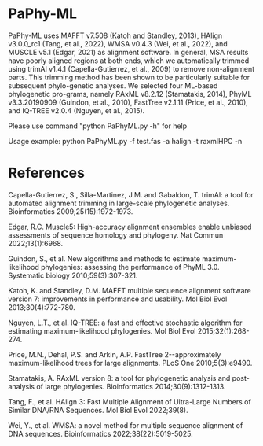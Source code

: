 # PaPhy-ML
PaPhy-ML uses MAFFT v7.508 (Katoh and Standley, 2013), HAlign v3.0.0_rc1 (Tang, et al., 2022), WMSA v0.4.3 (Wei, et al., 2022), and MUSCLE v5.1 (Edgar, 2021) as alignment software. In general, MSA results have poorly aligned regions at both ends, which we automatically trimmed using trimAI v1.4.1 (Capella-Gutierrez, et al., 2009) to remove non-alignment parts. This trimming method has been shown to be particularly suitable for subsequent phylo-genetic analyses. We selected four ML-based phylogenetic pro-grams, namely RAxML v8.2.12 (Stamatakis, 2014), PhyML v3.3.20190909 (Guindon, et al., 2010), FastTree v2.1.11 (Price, et al., 2010), and IQ-TREE v2.0.4 (Nguyen, et al., 2015). 

Please use command "python PaPhyML.py -h" for help

Usage example: python PaPhyML.py -f test.fas -a halign -t raxmlHPC -n

# References

Capella-Gutierrez, S., Silla-Martinez, J.M. and Gabaldon, T. trimAl: a tool for automated alignment trimming in large-scale phylogenetic analyses. Bioinformatics 2009;25(15):1972-1973.

Edgar, R.C. Muscle5: High-accuracy alignment ensembles enable unbiased assessments of sequence homology and phylogeny. Nat Commun 2022;13(1):6968.

Guindon, S., et al. New algorithms and methods to estimate maximum-likelihood phylogenies: assessing the performance of PhyML 3.0. Systematic biology 2010;59(3):307-321.

Katoh, K. and Standley, D.M. MAFFT multiple sequence alignment software version 7: improvements in performance and usability. Mol Biol Evol 2013;30(4):772-780.

Nguyen, L.T., et al. IQ-TREE: a fast and effective stochastic algorithm for estimating maximum-likelihood phylogenies. Mol Biol Evol 2015;32(1):268-274.

Price, M.N., Dehal, P.S. and Arkin, A.P. FastTree 2--approximately maximum-likelihood trees for large alignments. PLoS One 2010;5(3):e9490.

Stamatakis, A. RAxML version 8: a tool for phylogenetic analysis and post-analysis of large phylogenies. Bioinformatics 2014;30(9):1312-1313.

Tang, F., et al. HAlign 3: Fast Multiple Alignment of Ultra-Large Numbers of Similar DNA/RNA Sequences. Mol Biol Evol 2022;39(8).

Wei, Y., et al. WMSA: a novel method for multiple sequence alignment of DNA sequences. Bioinformatics 2022;38(22):5019-5025.

